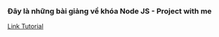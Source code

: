 ### Đây là những bài giảng về khóa Node JS - Project with me

[Link Tutorial](https://bom.so/kmo8kN)

